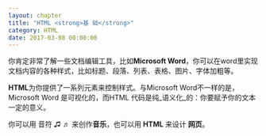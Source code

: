 ```yaml
---
layout: chapter
title: "HTML <strong>基 础</strong>"
category: HTML
date: 2017-03-08 00:00:00
---
```




你肯定非常了解一些文档编辑工具，比如<strong>Microsoft Word</strong>，你可以在word里实现文档内容的各种样式，比如标题、段落、列表、表格、图片、字体加粗等。

**HTML**为你提供了一系列元素来控制样式。与Microsoft Word不一样的是，Microsoft Word 是可视化的，而HTML 代码是纯_语义化_的：你要赋予你的文本一定的意义。

你可以用 音符 ♫ ♬ 来创作**音乐**，也可以用 **HTML** 来设计 **网页**。